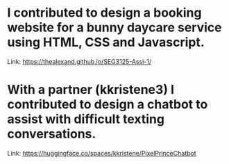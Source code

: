 # I contributed to design a booking website for a bunny daycare service using HTML, CSS and Javascript. 
Link: https://thealexand.github.io/SEG3125-Assi-1/
# With a partner (kkristene3) I contributed to design a chatbot to assist with difficult texting conversations. 
Link: https://huggingface.co/spaces/kkristene/PixelPrinceChatbot
